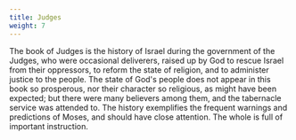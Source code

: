 ```yaml
---
title: Judges
weight: 7
---
```


The book of Judges is the history of Israel during the government of the Judges, who were occasional deliverers, raised up by God to rescue Israel from their oppressors, to reform the state of religion, and to administer justice to the people. The state of God's people does not appear in this book so prosperous, nor their character so religious, as might have been expected; but there were many believers among them, and the tabernacle service was attended to. The history exemplifies the frequent warnings and predictions of Moses, and should have close attention. The whole is full of important instruction.
